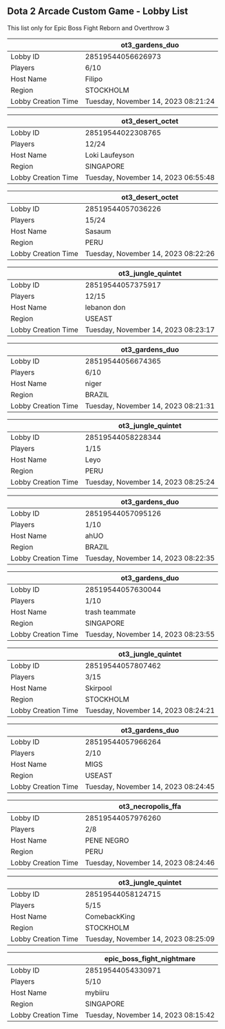 ## Dota 2 Arcade Custom Game - Lobby List

This list only for Epic Boss Fight Reborn and Overthrow 3

|  | ot3_gardens_duo |
| ------ | ------ |
| Lobby ID | 28519544056626973 |
| Players | 6/10 |
| Host Name | Filipo |
| Region | STOCKHOLM |
| Lobby Creation Time | Tuesday, November 14, 2023 08:21:24 |


|  | ot3_desert_octet |
| ------ | ------ |
| Lobby ID | 28519544022308765 |
| Players | 12/24 |
| Host Name | Loki Laufeyson |
| Region | SINGAPORE |
| Lobby Creation Time | Tuesday, November 14, 2023 06:55:48 |


|  | ot3_desert_octet |
| ------ | ------ |
| Lobby ID | 28519544057036226 |
| Players | 15/24 |
| Host Name | Sasaum |
| Region | PERU |
| Lobby Creation Time | Tuesday, November 14, 2023 08:22:26 |


|  | ot3_jungle_quintet |
| ------ | ------ |
| Lobby ID | 28519544057375917 |
| Players | 12/15 |
| Host Name | lebanon don |
| Region | USEAST |
| Lobby Creation Time | Tuesday, November 14, 2023 08:23:17 |


|  | ot3_gardens_duo |
| ------ | ------ |
| Lobby ID | 28519544056674365 |
| Players | 6/10 |
| Host Name | niger |
| Region | BRAZIL |
| Lobby Creation Time | Tuesday, November 14, 2023 08:21:31 |


|  | ot3_jungle_quintet |
| ------ | ------ |
| Lobby ID | 28519544058228344 |
| Players | 1/15 |
| Host Name | Leyo |
| Region | PERU |
| Lobby Creation Time | Tuesday, November 14, 2023 08:25:24 |


|  | ot3_gardens_duo |
| ------ | ------ |
| Lobby ID | 28519544057095126 |
| Players | 1/10 |
| Host Name | ahUO |
| Region | BRAZIL |
| Lobby Creation Time | Tuesday, November 14, 2023 08:22:35 |


|  | ot3_gardens_duo |
| ------ | ------ |
| Lobby ID | 28519544057630044 |
| Players | 1/10 |
| Host Name | trash teammate |
| Region | SINGAPORE |
| Lobby Creation Time | Tuesday, November 14, 2023 08:23:55 |


|  | ot3_jungle_quintet |
| ------ | ------ |
| Lobby ID | 28519544057807462 |
| Players | 3/15 |
| Host Name | Skirpool |
| Region | STOCKHOLM |
| Lobby Creation Time | Tuesday, November 14, 2023 08:24:21 |


|  | ot3_gardens_duo |
| ------ | ------ |
| Lobby ID | 28519544057966264 |
| Players | 2/10 |
| Host Name | MIGS |
| Region | USEAST |
| Lobby Creation Time | Tuesday, November 14, 2023 08:24:45 |


|  | ot3_necropolis_ffa |
| ------ | ------ |
| Lobby ID | 28519544057976260 |
| Players | 2/8 |
| Host Name | PENE  NEGRO |
| Region | PERU |
| Lobby Creation Time | Tuesday, November 14, 2023 08:24:46 |


|  | ot3_jungle_quintet |
| ------ | ------ |
| Lobby ID | 28519544058124715 |
| Players | 5/15 |
| Host Name | ComebackKing |
| Region | STOCKHOLM |
| Lobby Creation Time | Tuesday, November 14, 2023 08:25:09 |


|  | epic_boss_fight_nightmare |
| ------ | ------ |
| Lobby ID | 28519544054330971 |
| Players | 5/10 |
| Host Name | mybiiru |
| Region | SINGAPORE |
| Lobby Creation Time | Tuesday, November 14, 2023 08:15:42 |


